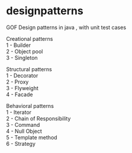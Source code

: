 # designpatterns

GOF Design patterns in java , with unit test cases


Creational patterns <br/>
1 - Builder <br/>
2 - Object pool <br/>
3 - Singleton <br/>


Structural patterns <br/>
1 - Decorator <br/>
2 - Proxy <br/>
3 - Flyweight <br/>
4 - Facade <br/>

Behavioral patterns <br/>
1 - Iterator <br/> 
2 - Chain of Responsibility <br/>
3 - Command <br/>
4 - Null Object <br/>
5 - Template method <br/>
6 - Strategy <br/>